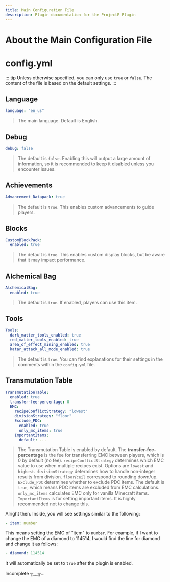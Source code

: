 ```yaml
---
title: Main Configuration File
description: Plugin documentation for the ProjectE Plugin
---
```


# About the Main Configuration File
# config.yml

::: tip
Unless otherwise specified, you can only use `true` or `false`.
The content of the file is based on the default settings.
:::

## Language
```yaml
language: "en_us"
```
> The main language. Default is English.

## Debug
```yaml
debug: false
```
> The default is `false`. Enabling this will output a large amount of information, so it is recommended to keep it disabled unless you encounter issues.

## Achievements
```yaml
Advancement_Datapack: true
```
> The default is `true`. This enables custom advancements to guide players.

## Blocks
```yaml
CustomBlockPack:
  enabled: true
```
> The default is `true`. This enables custom display blocks, but be aware that it may impact performance.

## Alchemical Bag
```yaml
AlchemicalBag:
  enabled: true
```
> The default is `true`. If enabled, players can use this item.

## Tools
```yaml
Tools:
  dark_matter_tools_enabled: true
  red_matter_tools_enabled: true
  area_of_effect_mining_enabled: true
  katar_attack_all_mode_enabled: true
```
> The default is `true`. You can find explanations for their settings in the comments within the `config.yml` file.

## Transmutation Table
```yaml
TransmutationTable:
  enabled: true
  transfer-fee-percentage: 0
  EMC:
    recipeConflictStrategy: "lowest"
    divisionStrategy: "floor"
    Exclude_PDC:
      enabled: true
      only_mc_items: true
    ImportantItems:
      default: ...
```
> The Transmutation Table is enabled by default. The **transfer-fee-percentage** is the fee for transferring EMC between players, which is 0 by default (no fee).
> `recipeConflictStrategy` determines which EMC value to use when multiple recipes exist. Options are `lowest` and `highest`.
> `divisionStrategy` determines how to handle non-integer results from division. `floor`/`ceil` correspond to rounding down/up.
> `Exclude_PDC` determines whether to exclude PDC items. The default is `true`, which means PDC items are excluded from EMC calculations.
> `only_mc_items` calculates EMC only for vanilla Minecraft items.
> `ImportantItems` is for setting important items. It is highly recommended not to change this.

<QuestionBlock title="None of your business! I want to configure it anyway!">

Alright then. Inside, you will see settings similar to the following:
```yaml
- item: number
```
This means setting the EMC of "item" to `number`.
For example, if I want to change the EMC of a diamond to 114514, I would find the line for diamond and change it as follows:

```yaml
- diamond: 114514
```

</QuestionBlock>

<QuestionBlock title="Why didn't you mention ConfrimDatapack?!!!">

It will automatically be set to `true` after the plugin is enabled.

</QuestionBlock>

<QuestionBlock title="What about philosopher_stone?">

Incomplete ╥﹏╥...

</QuestionBlock>